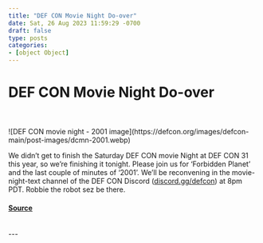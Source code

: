 ```yaml
---
title: "DEF CON Movie Night Do-over"
date: Sat, 26 Aug 2023 11:59:29 -0700
draft: false
type: posts
categories: 
- [object Object]
---
```

# DEF CON Movie Night Do-over

<br/>

<br/>
![DEF CON movie night - 2001 image](https://defcon.org/images/defcon-main/post-images/dcmn-2001.webp)  

We didn’t get to finish the Saturday DEF CON movie Night at DEF CON 31 this year, so we’re finishing it tonight. Please join us for ‘Forbidden Planet’ and the last couple of minutes of ‘2001’. We’ll be reconvening in the movie-night-text channel of the DEF CON Discord ([discord.gg/defcon](https://discord.gg/defcon)) at 8pm PDT. Robbie the robot sez be there.

#### [Source](https://forum.defcon.org/node/247450)

<br/>
---
